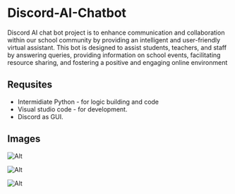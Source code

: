 # Discord-AI-Chatbot

Discord AI chat bot project is to enhance communication and collaboration within our school community by providing an intelligent and user-friendly virtual assistant. This bot is designed to assist students, teachers, and staff by answering queries, providing information on school events, facilitating resource sharing, and fostering a positive and engaging online environment

## Requsites

- Intermidiate Python - for logic building and code
- Visual studio code - for development.
- Discord as GUI.

## Images

![Alt](https://cloud-hc1edv3p8-hack-club-bot.vercel.app/2screenshot__331___1_.png)


![Alt](https://cloud-hc1edv3p8-hack-club-bot.vercel.app/0screenshot__330_.png)

![Alt](https://cloud-hc1edv3p8-hack-club-bot.vercel.app/1screenshot__331_.png)


